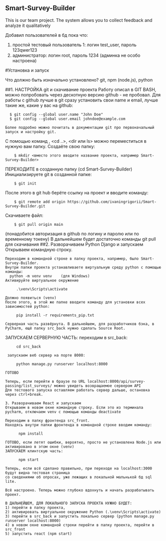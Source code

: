 ## Smart-Survey-Builder
This is our team project. The system allows you to collect feedback and analyze it qualitatively

Добавил пользователей в бд пока что:
1) простой тестовый пользователь 1: логин test_user, пароль 123qwer123
2) администратор: логин root, пароль 1234 (админка не особо настроена)



#Установка и запуск

Что должно быть изначально установлено? git, npm (node.js), python

##1. НАСТРОЙКА git и скачивание проекта
  Работу описал в GIT BASH, можно попробовать через дескотную версию github - не пробовал.
  Для работы с github лучше в git сразу установить свои name и email, лучше такие же, какие у ваc на github:
  ```
    $ git config --global user.name "John Doe"
    $ git config --global user.email johndoe@example.com
  ```
    
    Более подробно можно почитать в документации git про первоначальный запуск и настройку git.
  С помощью команд <cd>, <cd ..>, <dir или ls> можно переместиться в нужную вам папку.
  Создаёте свою папку:
```
    $ mkdir <вместо этого вводите название проекта, например Smart-Survey-Builder>
```
  ПЕРЕХОДИТЕ в созданную папку (cd Smart-Survey-Builder)
  Инициализируете git в созданной папке:
```
    $ git init
```
  После этого в git hub берёте ссылку на проект и вводите команду:
```
    $ git remote add origin https://github.com/ivaningrigorii/Smart-Survey-Builder.git
```
  Скачиваете файл:
```
    $ git pull origin main
```
  (понадобится авторизация в github по логину и паролю или по временному токену)
    В дальнейшем будет достаточно команды git pull для скачивания
  ##2. Разворачиваем Python Django и запускаем
    Открываем командную строку.
    
    Переходим в командной строке в папку проекта, например, было Smart-Survey-Builder.
    Внутри папки проекта устанавливаете виртуальную среду python с помощью команды:
      python -m venv venv    (для Windows)
    Активируйте виртуальное окружение
 ```
      .\venv\Scripts\activate
 ```
    Должно появиться (venv)
    После этого, в этой же папке вводите команду для установки всех зависимостей python:
 ```
      pip install -r requirements_pip.txt
 ```
    Серверная часть развёрнута. В дальнейшем, для разработчиков бэка, в PyCharm, ещё папку src_back нужно сделать Source Root.
   
   ЗАПУСКАЕМ СЕРВЕРНУЮ ЧАСТЬ:
     переходим в src_back:
 ```
      cd src_back
 ```
     запускаем веб сервер на порте 8000:
 ```
      python manage.py runserver localhost:8000
 ```
    ГОТОВО
    
    Теперь, если перейти в браузе по URL localhost:8000/api/survey-passing/list_surveys/ можно увидеть возвращаемое сервером API
    Для тестового запуска оставляем работать сервер дальше, остановка через ctrl+break.
    
    3. Разворачиваем React и запускаем
    Открываем в новом окне командную строку. Если это из терминала pycharm, отключаем venv с помощью команды deactivate
    
    Переходим в папку фронтенда src_front.
    Находясь внутри папки фронтенда в командной строке вводим команду:
```
      npm install
```
    ГОТОВО, если летят ошибки, вероятно, просто не установлена Node.js или активировано в этом окне (venv)
    ЗАПУСКАЕМ клинтскую часть:
```
      npm start
```
      
    Теперь, если всё сделано правильно, при переходе на localhost:3000 будут видна тестовая страница
    со сведениями об опросах, уже лежащих в локальной мальнькой бд sql lite.
    
    Всё настроено. Теперь можно глубоко вдохнуть и начать разрабатывать проект.
    
    В ДАЛЬНЕЙШЕМ, ДЛЯ ЛОКАЛЬНОГО ЗАПУСКА ПРОЕКТА НУЖНО БУДЕТ:
    1) перейти в папку проекта,
    2) активировать виртуальное окружение Python (.\venv\Scripts\activate)
    3) перейти в src_back и запустить локально сервер (python manage.py runserver localhost:8000)
    4) в новом окне командной строки перейти в папку проекта, перейти в src_front
    5) запустить react (npm start)
    
